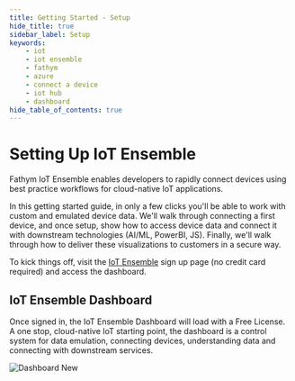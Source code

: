```yaml
---
title: Getting Started - Setup
hide_title: true
sidebar_label: Setup
keywords:
    - iot
    - iot ensemble
    - fathym
    - azure
    - connect a device
    - iot hub
    - dashboard
hide_table_of_contents: true
---
```


# Setting Up IoT Ensemble

Fathym IoT Ensemble enables developers to rapidly connect devices using best practice workflows for cloud-native IoT applications.

In this getting started guide, in only a few clicks you'll be able to work with custom and emulated device data.  We'll walk through connecting a first device, and once setup, show how to access device data and connect it with downstream technologies (AI/ML, PowerBI, JS).  Finally, we'll walk through how to deliver these visualizations to customers in a secure way.  

To kick things off, visit the [IoT Ensemble](https://www.fathym.com/iot/dashboard) sign up page (no credit card required) and access the dashboard.

## IoT Ensemble Dashboard

Once signed in, the IoT Ensemble Dashboard will load with a Free License.  A one stop, cloud-native IoT starting point, the dashboard is a control system for data emulation, connecting devices, understanding data and connecting with downstream services.

![Dashboard New](https://www.fathym.com/iot/img/screenshots/dashboard-new.png)
